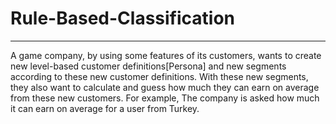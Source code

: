 # Rule-Based-Classification
---
A game company, by using some features of its customers, wants to create new level-based customer definitions[Persona] and new segments according to these new customer definitions. With these new segments, they also want to calculate and guess how much they can earn on average from these new customers. For example, The company is asked how much it can earn on average for a user from Turkey. 
